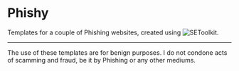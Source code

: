 # Phishy

Templates for a couple of Phishing websites, created using ![SEToolkit](https://github.com/trustedsec/social-engineer-toolkit).

***
The use of these templates are for benign purposes. I do not condone acts of scamming and fraud, be it by Phishing or any other mediums.
